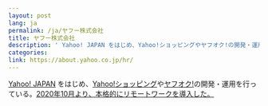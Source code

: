 ```yaml
---
layout: post
lang: ja
permalink: /ja/ヤフー株式会社
title: ヤフー株式会社
description: ' Yahoo! JAPAN をはじめ、Yahoo!ショッピングやヤフオク!の開発・運用を行っている。2020年10月より、本格的にリモートワークを導入した。 '
categories: 
link: https://about.yahoo.co.jp/hr/
---
```


<p><a href="https://www.yahoo.co.jp/">Yahoo! JAPAN</a> をはじめ、<a href="https://shopping.yahoo.co.jp/">Yahoo!ショッピング</a>や<a href="https://auctions.yahoo.co.jp/">ヤフオク!</a>の開発・運用を行っている。<a href="https://about.yahoo.co.jp/pr/release/2020/07/15a/">2020年10月より、本格的にリモートワークを導入した。</a></p>
